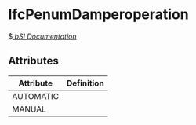 IfcPenumDamperoperation
=======================
$[ _bSI
Documentation_](https://standards.buildingsmart.org/IFC/DEV/IFC4_2/FINAL/HTML/schema//pset/penum_damperoperation.htm)


Attributes
----------
| Attribute   | Definition   |
|-------------|--------------|
| AUTOMATIC   |              |
| MANUAL      |              |
